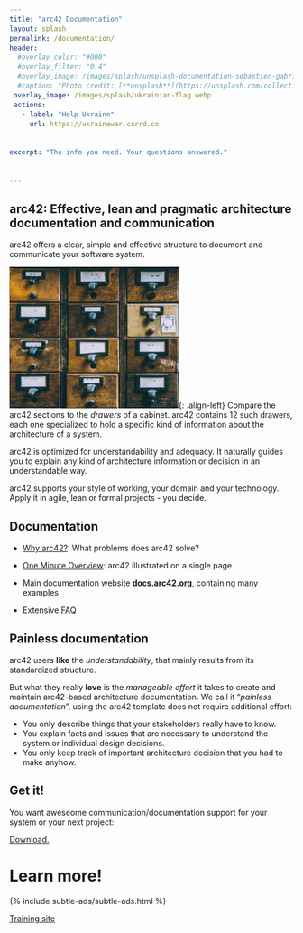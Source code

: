 ```yaml
---
title: "arc42 Documentation"
layout: splash
permalink: /documentation/
header:
  #overlay_color: "#000"
  #overlay_filter: "0.4"
  #overlay_image: /images/splash/unsplash-documentation-sebastien-gabriel.jpg
  #caption: "Photo credit: [**unsplash**](https://unsplash.com/collections/3015/northside-01?photo=XOrFfUPUfeU)"
 overlay_image: /images/splash/ukrainian-flag.webp
 actions: 
   - label: "Help Ukraine"  
     url: https://ukrainewar.carrd.co


excerpt: "The info you need. Your questions answered."


---
```


## arc42: Effective, lean and pragmatic architecture documentation and communication

arc42 offers a clear, simple and effective structure to document and
communicate your software system.

![image-left](/images/cabinet-sanwal-deen-300px.jpg){: .align-left}
Compare the arc42 sections to the _drawers_ of a cabinet. arc42 contains 12 such drawers, each one specialized to hold a specific kind of information about the architecture of a system.

arc42 is optimized for understandability and adequacy. It naturally guides you to explain any kind of architecture information or decision in an understandable way.

arc42 supports your style of working, your domain and your technology.
Apply it in agile, lean or formal projects - you decide.

## Documentation

* [Why arc42?](/why): What problems does arc42 solve?

* [One Minute Overview](/overview): arc42 illustrated on a single page.

* Main documentation website [**docs.arc42.org**](https://docs.arc42.org), containing many examples

* Extensive [FAQ](https://faq.arc42.org)
  

## Painless documentation

arc42 users **like** the _understandability_, that mainly results from its standardized
  structure.

But what they really **love** is the _manageable effort_ it takes to create and
maintain arc42-based architecture documentation. We call it “_painless documentation_”,
using the arc42 template does not require additional effort:

*	You only describe things that your stakeholders really have to know.
*	You explain facts and issues that are necessary to understand the system or
individual design decisions.
*	You only keep track of important architecture decision that you had to
make anyhow.


## Get it!

You want aweseome communication/documentation support for your
system or your next project:

<a href="/download" class="btn btn--success">Download.</a>


# Learn more!

{% include subtle-ads/subtle-ads.html %}

<a href="https://arc42.de" class="btn btn--success">Training site</a>
